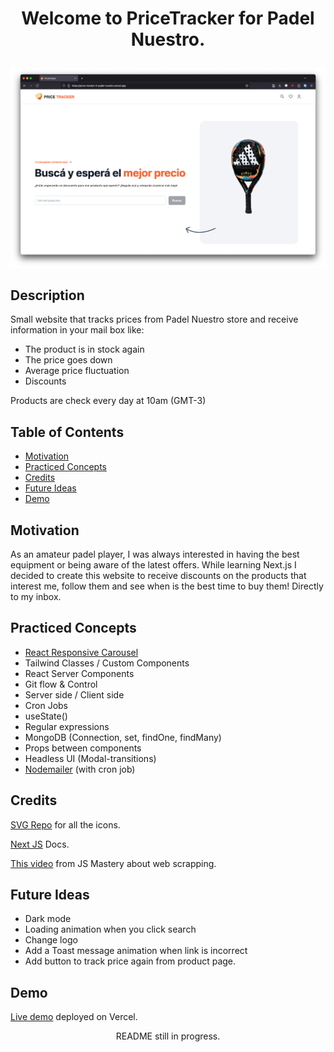 # <p style="text-align: center;"> Welcome to PriceTracker for Padel Nuestro.</p>

![Pricetracker website](public/assets/images/pricetracker-1.png)

## Description

Small website that tracks prices from Padel Nuestro store and receive information in your mail box like:

- The product is in stock again
- The price goes down
- Average price fluctuation
- Discounts

Products are check every day at 10am (GMT-3)

## Table of Contents

- [Motivation](#motivation)
- [Practiced Concepts](#practiced-concepts)
- [Credits](#credits)
- [Future Ideas](#future)
- [Demo](#demo)

## Motivation

As an amateur padel player, I was always interested in having the best equipment or being aware of the latest offers. While learning Next.js I decided to create this website to receive discounts on the products that interest me, follow them and see when is the best time to buy them! Directly to my inbox.

## Practiced Concepts

- [React Responsive Carousel](https://www.npmjs.com/package/react-responsive-carousel)
- Tailwind Classes / Custom Components
- React Server Components
- Git flow & Control
- Server side / Client side
- Cron Jobs
- useState()
- Regular expressions
- MongoDB (Connection, set, findOne, findMany)
- Props between components
- Headless UI (Modal-transitions)
- [Nodemailer](https://www.npmjs.com/package/nodemailer) (with cron job)

## Credits

[SVG Repo](https://www.svgrepo.com/) for all the icons.

[Next JS](https://nextjs.org/docs) Docs.

[This video](https://www.youtube.com/watch?v=lh9XVGv6BHs) from JS Mastery about web scrapping.

## Future Ideas

- Dark mode
- Loading animation when you click search
- Change logo
- Add a Toast message animation when link is incorrect
- Add button to track price again from product page.

## Demo

[Live demo](https://price-tracker-4-padel-nuestro.vercel.app/) deployed on Vercel.

<p style="text-align: center;"> README still in progress.</p>

